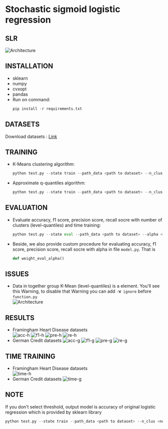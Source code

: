 # Stochastic sigmoid logistic regression

## SLR
![Architecture](./src/image.png)

## INSTALLATION
- sklearn 
- numpy  
- cvxopt
- pandas
- Run on command:
    ```python
    pip install -r requirements.txt
## DATASETS
Download datasets : [Link](https://drive.google.com/file/d/1vlF2FGzOncIt8bJS5Zh6WonkyHtBzDIv/view?usp=sharing)

## TRAINING
- K-Means clustering algorithm:
    ```python
    python test.py --state train --path_data <path to dataset> --n_clus <number of cluters> --alpha <alpha> --option Kmean --threshold <not default>
- Approximate q-quantiles algorithm:
    ```python
    python test.py --state train --path_data <path to dataset> --n_clus <number of cluters> --alpha <alpha> --option Quantile --threshold <not default>

## EVALUATION
- Evaluate accuracy, f1 score, precision score, recall socre with number of clusters (level-quantiles) and time training:
    ```python
    python test.py --state eval --path_data <path to dataset> --alpha <alpha> --min_iters <start iter> --max_iters <end iter>
- Beside, we also provide custom procedure for evaluating accuracy, f1 score, precision score, recall socre with alpha in file `model.py`. That is 
    ```python
    def weight_eval_alpha() 

## ISSUES
- Data in together group K-Mean (level-quantiles) is a element. You'll see this Warning, to disable that Warning you can add `-W ignore` before `function.py`  
    ![Architecture](./src/image2.png)
## RESULTS
- Framingham Heart Disease datasets  
    ![acc-h](./src/acc-h.png)
    ![f1-h](./src/f1-h.png)
    ![pre-h](./src/pre-h.png)
    ![re-h](./src/re-h.png)
- German Credit datasets
    ![acc-g](./src/acc.png)
    ![f1-g](./src/f1.png)
    ![pre-g](./src/pre.png)
    ![re-g](./src/re.png)
## TIME TRAINING
- Framingham Heart Disease datasets  
    ![time-h](./src/time-h.png)
- German Credit datasets
    ![time-g](./src/time.png)
## NOTE
If you don't select threshold, output model is accuracy of original logistic regression which is provided by sklearn library
```python
python test.py --state train --path_data <path to dataset> --n_clus <number of cluters> --alpha <alpha> --option Kmean(or Quantile) 

